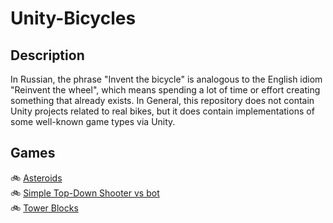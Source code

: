 # Unity-Bicycles
## Description
In Russian, the phrase "Invent the bicycle" is analogous to the English idiom "Reinvent the wheel", which means spending a lot of time or effort creating something that already exists. In General, this repository does not contain Unity projects related to real bikes, but it does contain implementations of some well-known game types via Unity.

## Games
:bike: [Asteroids](./Asteroids)  
:bike: [Simple Top-Down Shooter vs bot](./SimpleTopDown)  
:bike: [Tower Blocks](./TowerBlocks)
